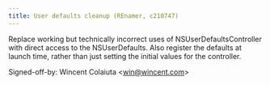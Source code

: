 ```yaml
---
title: User defaults cleanup (REnamer, c210747)
---
```


Replace working but technically incorrect uses of NSUserDefaultsController with direct access to the NSUserDefaults. Also register the defaults at launch time, rather than just setting the initial values for the controller.

Signed-off-by: Wincent Colaiuta &lt;win@wincent.com&gt;
